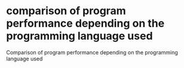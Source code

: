 # comparison of program performance depending on the programming language used
Сomparison of program performance depending on the programming language used
